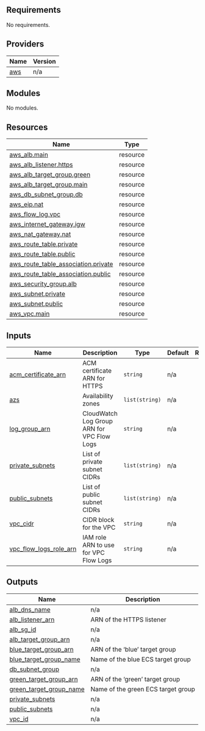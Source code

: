 ## Requirements

No requirements.

## Providers

| Name | Version |
|------|---------|
| <a name="provider_aws"></a> [aws](#provider\_aws) | n/a |

## Modules

No modules.

## Resources

| Name | Type |
|------|------|
| [aws_alb.main](https://registry.terraform.io/providers/hashicorp/aws/latest/docs/resources/alb) | resource |
| [aws_alb_listener.https](https://registry.terraform.io/providers/hashicorp/aws/latest/docs/resources/alb_listener) | resource |
| [aws_alb_target_group.green](https://registry.terraform.io/providers/hashicorp/aws/latest/docs/resources/alb_target_group) | resource |
| [aws_alb_target_group.main](https://registry.terraform.io/providers/hashicorp/aws/latest/docs/resources/alb_target_group) | resource |
| [aws_db_subnet_group.db](https://registry.terraform.io/providers/hashicorp/aws/latest/docs/resources/db_subnet_group) | resource |
| [aws_eip.nat](https://registry.terraform.io/providers/hashicorp/aws/latest/docs/resources/eip) | resource |
| [aws_flow_log.vpc](https://registry.terraform.io/providers/hashicorp/aws/latest/docs/resources/flow_log) | resource |
| [aws_internet_gateway.igw](https://registry.terraform.io/providers/hashicorp/aws/latest/docs/resources/internet_gateway) | resource |
| [aws_nat_gateway.nat](https://registry.terraform.io/providers/hashicorp/aws/latest/docs/resources/nat_gateway) | resource |
| [aws_route_table.private](https://registry.terraform.io/providers/hashicorp/aws/latest/docs/resources/route_table) | resource |
| [aws_route_table.public](https://registry.terraform.io/providers/hashicorp/aws/latest/docs/resources/route_table) | resource |
| [aws_route_table_association.private](https://registry.terraform.io/providers/hashicorp/aws/latest/docs/resources/route_table_association) | resource |
| [aws_route_table_association.public](https://registry.terraform.io/providers/hashicorp/aws/latest/docs/resources/route_table_association) | resource |
| [aws_security_group.alb](https://registry.terraform.io/providers/hashicorp/aws/latest/docs/resources/security_group) | resource |
| [aws_subnet.private](https://registry.terraform.io/providers/hashicorp/aws/latest/docs/resources/subnet) | resource |
| [aws_subnet.public](https://registry.terraform.io/providers/hashicorp/aws/latest/docs/resources/subnet) | resource |
| [aws_vpc.main](https://registry.terraform.io/providers/hashicorp/aws/latest/docs/resources/vpc) | resource |

## Inputs

| Name | Description | Type | Default | Required |
|------|-------------|------|---------|:--------:|
| <a name="input_acm_certificate_arn"></a> [acm\_certificate\_arn](#input\_acm\_certificate\_arn) | ACM certificate ARN for HTTPS | `string` | n/a | yes |
| <a name="input_azs"></a> [azs](#input\_azs) | Availability zones | `list(string)` | n/a | yes |
| <a name="input_log_group_arn"></a> [log\_group\_arn](#input\_log\_group\_arn) | CloudWatch Log Group ARN for VPC Flow Logs | `string` | n/a | yes |
| <a name="input_private_subnets"></a> [private\_subnets](#input\_private\_subnets) | List of private subnet CIDRs | `list(string)` | n/a | yes |
| <a name="input_public_subnets"></a> [public\_subnets](#input\_public\_subnets) | List of public subnet CIDRs | `list(string)` | n/a | yes |
| <a name="input_vpc_cidr"></a> [vpc\_cidr](#input\_vpc\_cidr) | CIDR block for the VPC | `string` | n/a | yes |
| <a name="input_vpc_flow_logs_role_arn"></a> [vpc\_flow\_logs\_role\_arn](#input\_vpc\_flow\_logs\_role\_arn) | IAM role ARN to use for VPC Flow Logs | `string` | n/a | yes |

## Outputs

| Name | Description |
|------|-------------|
| <a name="output_alb_dns_name"></a> [alb\_dns\_name](#output\_alb\_dns\_name) | n/a |
| <a name="output_alb_listener_arn"></a> [alb\_listener\_arn](#output\_alb\_listener\_arn) | ARN of the HTTPS listener |
| <a name="output_alb_sg_id"></a> [alb\_sg\_id](#output\_alb\_sg\_id) | n/a |
| <a name="output_alb_target_group_arn"></a> [alb\_target\_group\_arn](#output\_alb\_target\_group\_arn) | n/a |
| <a name="output_blue_target_group_arn"></a> [blue\_target\_group\_arn](#output\_blue\_target\_group\_arn) | ARN of the ‘blue’ target group |
| <a name="output_blue_target_group_name"></a> [blue\_target\_group\_name](#output\_blue\_target\_group\_name) | Name of the blue ECS target group |
| <a name="output_db_subnet_group"></a> [db\_subnet\_group](#output\_db\_subnet\_group) | n/a |
| <a name="output_green_target_group_arn"></a> [green\_target\_group\_arn](#output\_green\_target\_group\_arn) | ARN of the ‘green’ target group |
| <a name="output_green_target_group_name"></a> [green\_target\_group\_name](#output\_green\_target\_group\_name) | Name of the green ECS target group |
| <a name="output_private_subnets"></a> [private\_subnets](#output\_private\_subnets) | n/a |
| <a name="output_public_subnets"></a> [public\_subnets](#output\_public\_subnets) | n/a |
| <a name="output_vpc_id"></a> [vpc\_id](#output\_vpc\_id) | n/a |
